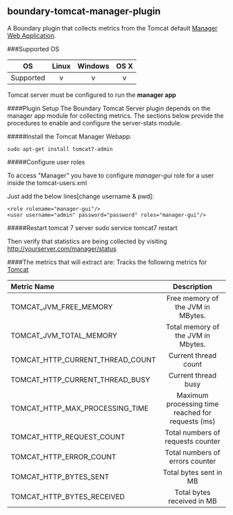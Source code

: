 boundary-tomcat-manager-plugin
------------------------------
A Boundary plugin that collects metrics from the Tomcat default [Manager Web Application](http://tomcat.apache.org/tomcat-7.0-doc/manager-howto.html).

###Supported OS

|   OS    | Linux | Windows | OS X|
|:-------:|:-----:|:-------:|:---:|
|Supported|   v   |    v    |  v  |

Tomcat server must be configured to run the **manager app**

####Plugin Setup
The Boundary Tomcat Server plugin depends on the manager app module for collecting metrics. The sections below provide the procedures to enable and configure the server-stats module.

#####Install the Tomcat Manager Webapp:

    sudo apt-get install tomcat7-admin

#####Configure user roles

 To access "Manager" you have to configure *manager-gui* role for a user inside the tomcat-users.xml

 Just add the below lines[change username & pwd]:

    <role rolename="manager-gui"/>
    <user username="admin" password="password" roles="manager-gui"/>

#####Restart tomcat 7 server
    sudo service tomcat7 restart

Then verify that statistics are being collected by visiting http://yourserver.com/manager/status

####The metrics that will extract are:
Tracks the following metrics for [Tomcat](http://tomcat.apache.org/)

| Metric Name | Description |
|:------------|:-----------:|
|TOMCAT_JVM_FREE_MEMORY | Free memory of the JVM in MBytes.|
|TOMCAT_JVM_TOTAL_MEMORY | Total memory of the JVM in Mbytes.|
|TOMCAT_HTTP_CURRENT_THREAD_COUNT | Current thread count|
|TOMCAT_HTTP_CURRENT_THREAD_BUSY | Current thread busy|
|TOMCAT_HTTP_MAX_PROCESSING_TIME| Maximum processing time reached for requests (ms)|
|TOMCAT_HTTP_REQUEST_COUNT| Total numbers of requests counter|
|TOMCAT_HTTP_ERROR_COUNT| Total numbers of errors counter|
|TOMCAT_HTTP_BYTES_SENT| Total bytes sent in MB|
|TOMCAT_HTTP_BYTES_RECEIVED| Total bytes received in MB|
